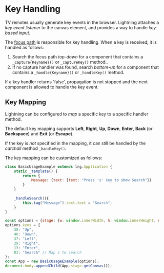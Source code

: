 # Key Handling

TV remotes usually generate key events in the browser. Lightning attaches a *key event listener* to the canvas element, and provides a way to handle *key-based input*.

The [focus path](Focus.md) is responsible for key handling. When a key is received, it is handled as follows:

1. Search the focus path *top-down* for a component that contains a `_capture{Keyname}()` or `_captureKey()` method..
2. If no capture handler was found, search *bottom-up* for a component that contains a `_handle{Keyname}()` or `_handleKey()` method.

If a key handler returns 'false', propagation is not stopped and the next component is allowed to handle the key event.

## Key Mapping

Lightning can be configured to *map* a specific key to a specific handler method.

The default key mapping supports **Left**, **Right**, **Up**, **Down**, **Enter**, **Back** (or **Backspace**) and **Exit** (or **Escape**).

If the key is *not* specified in the mapping, it can still be handled by the *catchall* method `_handleKey()`.

The key mapping can be customized as follows:

```js
class BasicUsageExample extends lng.Application {
    static _template() {
        return {
            Message: {text: {text: "Press 's' key to show Search"}}
        }
    }
    
    _handleSearch(){
        this.tag("Message").text.text = "Search";
    }    
}

const options = {stage: {w: window.innerWidth, h: window.innerHeight, useImageWorker: false}}
options.keys = {
    38: "Up",
    40: "Down",
    37: "Left",
    39: "Right",
    13: "Enter",
    83: "Search" // Map s to search
};
const App = new BasicUsageExample(options);
document.body.appendChild(App.stage.getCanvas());
```